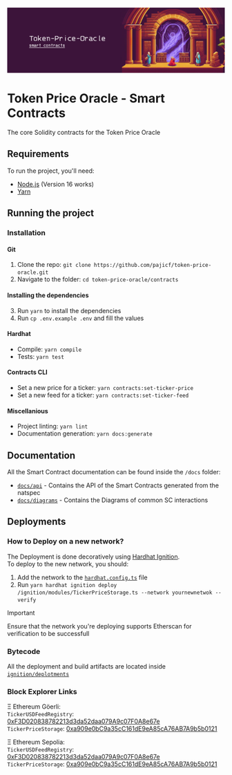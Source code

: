 ![Token Price Oracle - SC - banner](./assets/banner.jpeg)
# Token Price Oracle - Smart Contracts
The core Solidity contracts for the Token Price Oracle

## Requirements
To run the project, you'll need:
- [Node.js](https://nodejs.org/en/) (Version 16 works)
- [Yarn](https://yarnpkg.com/)

## Running the project
### Installation
#### Git
1. Clone the repo: ```git clone https://github.com/pajicf/token-price-oracle.git```
2. Navigate to the folder: ```cd token-price-oracle/contracts```

#### Installing the dependencies
3. Run ```yarn``` to install the dependencies
4. Run ```cp .env.example .env``` and fill the values

#### Hardhat
- Compile: ```yarn compile```
- Tests: ```yarn test```

#### Contracts CLI
- Set a new price for a ticker: ```yarn contracts:set-ticker-price```
- Set a new feed for a ticker: ```yarn contracts:set-ticker-feed```

#### Miscellanious
- Project linting: ```yarn lint```
- Documentation generation: ```yarn docs:generate```

## Documentation
All the Smart Contract documentation can be found inside the `/docs` folder:  
 - [`docs/api`](https://github.com/pajicf/token-price-oracle/tree/main/contracts/docs/api) - Contains the API of the Smart Contracts generated from the natspec
 - [`docs/diagrams`](https://github.com/pajicf/token-price-oracle/tree/main/contracts/docs/diagrams) - Contains the Diagrams of common SC interactions

## Deployments
### How to Deploy on a new network?
The Deployment is done decoratively using [Hardhat Ignition](https://hardhat.org/ignition/docs/getting-started#overview).  
To deploy to the new network, you should:
1. Add the network to the [`hardhat.config.ts`](https://github.com/pajicf/token-price-oracle/blob/main/contracts/hardhat.config.ts) file
2. Run ```yarn hardhat ignition deploy /ignition/modules/TickerPriceStorage.ts --network yournewnetwok --verify```
> [!IMPORTANT]  
> Ensure that the network you're deploying supports Etherscan for verification to be successfull

### Bytecode
All the deployment and build artifacts are located inside [`ignition/deplotments`](https://github.com/pajicf/token-price-oracle/tree/main/contracts/ignition/deployments) 

### Block Explorer Links
Ξ Ethereum Göerli:  
`TickerUSDFeedRegistry`: [0xF3D020838782213d3da52daa079A9c07F0A8e67e](https://goerli.etherscan.io/address/0xF3D020838782213d3da52daa079A9c07F0A8e67e#code)  
`TickerPriceStorage`: [0xa909e0bC9a35cC161dE9eA85cA76AB7A9b5b0121](https://goerli.etherscan.io/address/0xa909e0bC9a35cC161dE9eA85cA76AB7A9b5b0121#code)

Ξ Ethereum Sepolia:  
`TickerUSDFeedRegistry`: [0xF3D020838782213d3da52daa079A9c07F0A8e67e](https://sepolia.etherscan.io/address/0xF3D020838782213d3da52daa079A9c07F0A8e67e#code)  
`TickerPriceStorage`: [0xa909e0bC9a35cC161dE9eA85cA76AB7A9b5b0121](https://sepolia.etherscan.io/address/0xa909e0bC9a35cC161dE9eA85cA76AB7A9b5b0121#code)